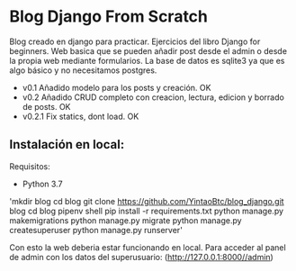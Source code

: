 # Blog Django From Scratch 


Blog creado en django para practicar. Ejercicios del libro Django for beginners. Web basica que se pueden añadir post desde el admin o desde la propia web mediante formularios. La base de datos es sqlite3 ya que es algo básico y no necesitamos postgres. 

- v0.1    Añadido modelo para los posts y creación. OK
- v0.2    Añadido CRUD completo con creacion, lectura, edicion y borrado de posts. OK
- v0.2.1  Fix statics, dont load. OK


## Instalación en local:

Requisitos:
- Python 3.7

'mkdir blog
cd blog
git clone https://github.com/YintaoBtc/blog_django.git blog
cd blog
pipenv shell
pip install -r requirements.txt
python manage.py makemigrations
python manage.py migrate
python manage.py createsuperuser
python manage.py runserver'

Con esto la web deberia estar funcionando en local. Para acceder al panel de admin con los datos del superusuario:
(http://127.0.0.1:8000//admin)



